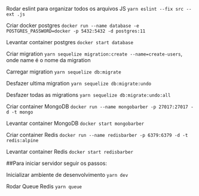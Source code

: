 

Rodar eslint para organizar todos os arquivos JS `yarn eslint --fix src --ext .js`

Criar docker postgres `docker run --name database -e POSTGRES_PASSWORD=docker -p 5432:5432 -d postgres:11`

Levantar container postgres `docker start database`

Criar migration `yarn sequelize migration:create --name=create-users`, onde name é o nome da migration

Carregar migration `yarn sequelize db:migrate`

Desfazer ultima migration `yarn sequelize db:migrate:undo`

Desfazer todas as migrations `yarn sequelize db:migrate:undo:all`

Criar container MongoDB `docker run --name mongobarber -p 27017:27017 -d -t mongo`

Levantar container MongoDB `docker start mongobarber`

Criar container Redis `docker run --name redisbarber -p 6379:6379 -d -t redis:alpine`

Levantar container Redis `docker start redisbarber`


##Para iniciar servidor seguir os passos:

Inicializar ambiente de desenvolvimento `yarn dev`

Rodar Queue Redis `yarn queue`
